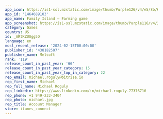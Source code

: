 ```yaml
---
app_icon: https://is1-ssl.mzstatic.com/image/thumb/Purple126/v4/e5/8b/65/e58b65f4-0331-5c5e-14bb-02fc38c49f37/AppIcon-0-0-1x_U007emarketing-0-7-0-85-220.png/1024x1024bb.png
app_id: '1464689103'
app_name: Family Island — Farming game
app_screenshot: https://is1-ssl.mzstatic.com/image/thumb/Purple116/v4/28/c9/8a/28c98a33-e162-ace7-b3f8-0baf92375602/de6e4b3f-98d4-4f03-889e-1983d8541a54_FMI00919_scrnset.basicUI.GPvar_Explore_1242x2688_EN.jpg/1242x2688bb.png
category: Games
country: US
id: _ARtKZU8gg5D
language: en
most_recent_release: '2024-02-15T00:00:00'
publisher_id: '438182507'
publisher_name: Melsoft
rank: '119'
release_count_in_past_year: '66'
release_count_in_past_year_category: 15
release_count_in_past_year_top_in_category: 22
rep_email: michael.roguly@bitrise.io
rep_first_name: Michael
rep_full_name: Michael Roguly
rep_linkedin: https://www.linkedin.com/in/michael-roguly-77376710
rep_phone: +1 949-233-3404
rep_photo: michael.jpg
rep_title: Account Manager
store: itunes_connect
---
```

